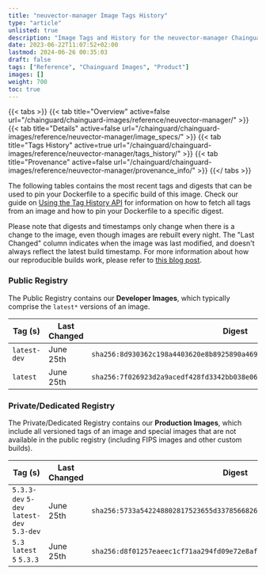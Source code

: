 ```yaml
---
title: "neuvector-manager Image Tags History"
type: "article"
unlisted: true
description: "Image Tags and History for the neuvector-manager Chainguard Image"
date: 2023-06-22T11:07:52+02:00
lastmod: 2024-06-26 00:35:03
draft: false
tags: ["Reference", "Chainguard Images", "Product"]
images: []
weight: 700
toc: true
---
```


{{< tabs >}}
{{< tab title="Overview" active=false url="/chainguard/chainguard-images/reference/neuvector-manager/" >}}
{{< tab title="Details" active=false url="/chainguard/chainguard-images/reference/neuvector-manager/image_specs/" >}}
{{< tab title="Tags History" active=true url="/chainguard/chainguard-images/reference/neuvector-manager/tags_history/" >}}
{{< tab title="Provenance" active=false url="/chainguard/chainguard-images/reference/neuvector-manager/provenance_info/" >}}
{{</ tabs >}}

The following tables contains the most recent tags and digests that can be used to pin your Dockerfile to a specific build of this image. Check our guide on [Using the Tag History API](/chainguard/chainguard-images/using-the-tag-history-api/) for information on how to fetch all tags from an image and how to pin your Dockerfile to a specific digest.

Please note that digests and timestamps only change when there is a change to the image, even though images are rebuilt every night. The "Last Changed" column indicates when the image was last modified, and doesn't always reflect the latest build timestamp. For more information about how our reproducible builds work, please refer to [this blog post](https://www.chainguard.dev/unchained/reproducing-chainguards-reproducible-image-builds).

### Public Registry
The Public Registry contains our **Developer Images**, which typically comprise the `latest*` versions of an image.

| Tag (s)       | Last Changed | Digest                                                                    |
|---------------|--------------|---------------------------------------------------------------------------|
|  `latest-dev` | June 25th    | `sha256:8d930362c198a4403620e8b8925890a469237da0e34c9c20d5b1bac373d8cb8c` |
|  `latest`     | June 25th    | `sha256:7f026923d2a9acedf428fd3342bb038e067b7d316a23ccd82a0b9e3604e2a0ff` |


### Private/Dedicated Registry
The Private/Dedicated Registry contains our **Production Images**, which include all versioned tags of an image and special images that are not available in the public registry (including FIPS images and other custom builds).

| Tag (s)                                     | Last Changed | Digest                                                                    |
|---------------------------------------------|--------------|---------------------------------------------------------------------------|
|  `5.3.3-dev` `5-dev` `latest-dev` `5.3-dev` | June 25th    | `sha256:5733a542248802817523655d33785668263614a57f43f0eb519abbed883ff978` |
|  `5.3` `latest` `5` `5.3.3`                 | June 25th    | `sha256:d8f01257eaeec1cf71aa294fd09e72e8af76147e22eeebdefd36126a618e8c02` |

